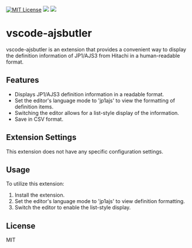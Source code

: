[![MIT License](https://img.shields.io/badge/license-MIT-blue.svg?style=flat)](LICENSE)
[![](https://img.shields.io/visual-studio-marketplace/d/kittybbit.vscode-ajsbutler?color=blue&label=Downloads&logo=Microsoft&logoColor=lightgray)](https://marketplace.visualstudio.com/items?itemName=kittybbit.vscode-ajsbutler)
[![](https://img.shields.io/visual-studio-marketplace/stars/kittybbit.vscode-ajsbutler?color=blue&label=Rating&logo=Microsoft&logoColor=lightgray)](https://marketplace.visualstudio.com/items?itemName=kittybbit.vscode-ajsbutler)

# vscode-ajsbutler

vscode-ajsbutler is an extension that provides a convenient way to display the definition information of JP1/AJS3 from Hitachi in a human-readable format.

## Features

- Displays JP1/AJS3 definition information in a readable format.
- Set the editor's language mode to 'jp1ajs' to view the formatting of definition items.
- Switching the editor allows for a list-style display of the information.
- Save in CSV format.

## Extension Settings

This extension does not have any specific configuration settings.

## Usage

To utilize this extension:

1. Install the extension.
2. Set the editor's language mode to 'jp1ajs' to view definition formatting.
3. Switch the editor to enable the list-style display.

## License

MIT
